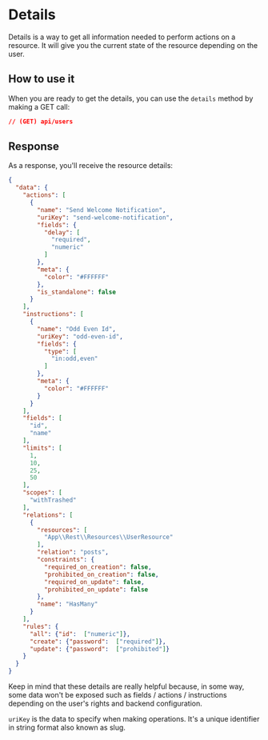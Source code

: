 # Details

Details is a way to get all information needed to perform actions on a resource. It will give you the current state of the resource depending on the user.

## How to use it

When you are ready to get the details, you can use the `details` method by making a GET call:

```json
// (GET) api/users
```

## Response

As a response, you'll receive the resource details:

```json
{
  "data": {
    "actions": [
      {
        "name": "Send Welcome Notification",
        "uriKey": "send-welcome-notification",
        "fields": {
          "delay": [
            "required",
            "numeric"
          ]
        },
        "meta": {
          "color": "#FFFFFF"
        },
        "is_standalone": false
      }
    ],
    "instructions": [
      {
        "name": "Odd Even Id",
        "uriKey": "odd-even-id",
        "fields": {
          "type": [
            "in:odd,even"
          ]
        },
        "meta": {
          "color": "#FFFFFF"
        }
      }
    ],
    "fields": [
      "id",
      "name"
    ],
    "limits": [
      1,
      10,
      25,
      50
    ],
    "scopes": [
      "withTrashed"
    ],
    "relations": [
      {
        "resources": [
          "App\\Rest\\Resources\\UserResource"
        ],
        "relation": "posts",
        "constraints": {
          "required_on_creation": false,
          "prohibited_on_creation": false,
          "required_on_update": false,
          "prohibited_on_update": false
        },
        "name": "HasMany"
      }
    ],
    "rules": {
      "all": {"id":  ["numeric"]},
      "create": {"password":  ["required"]},
      "update": {"password":  ["prohibited"]}
    }
  }
}
```

Keep in mind that these details are really helpful because, in some way, some data won't be exposed such as fields / actions / instructions depending on the user's rights and backend configuration.

`uriKey` is the data to specify when making operations. It's a unique identifier in string format also known as slug.
